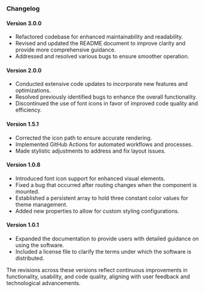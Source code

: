 ### Changelog

#### Version 3.0.0
- Refactored codebase for enhanced maintainability and readability.
- Revised and updated the README document to improve clarity and provide more comprehensive guidance.
- Addressed and resolved various bugs to ensure smoother operation.

#### Version 2.0.0
- Conducted extensive code updates to incorporate new features and optimizations.
- Resolved previously identified bugs to enhance the overall functionality.
- Discontinued the use of font icons in favor of improved code quality and efficiency.

#### Version 1.5.1
- Corrected the icon path to ensure accurate rendering.
- Implemented GitHub Actions for automated workflows and processes.
- Made stylistic adjustments to address and fix layout issues.

#### Version 1.0.8
- Introduced font icon support for enhanced visual elements.
- Fixed a bug that occurred after routing changes when the component is mounted.
- Established a persistent array to hold three constant color values for theme management.
- Added new properties to allow for custom styling configurations.

#### Version 1.0.1
- Expanded the documentation to provide users with detailed guidance on using the software.
- Included a license file to clarify the terms under which the software is distributed.

The revisions across these versions reflect continuous improvements in functionality, usability, and code quality, aligning with user feedback and technological advancements.

